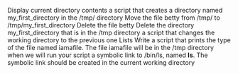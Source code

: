 Display current directory contents
a script that creates a directory named my_first_directory in the /tmp/ directory
Move the file betty from /tmp/ to /tmp/my_first_directory
Delete the file betty
Delete the directory my_first_directory that is in the /tmp directory
a script that changes the working directory to the previous one
Lists
Write a script that prints the type of the file named iamafile. The file iamafile will be in the /tmp directory when we will run your script
 a symbolic link to /bin/ls, named __ls__. The symbolic link should be created in the current working directory
